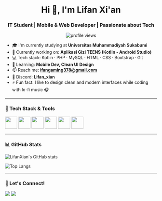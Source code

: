 <h1 align="center">Hi 👋, I'm Lifan Xi'an</h1>
<h3 align="center">IT Student | Mobile & Web Developer | Passionate about Tech</h3>

<p align="center">
  <img src="https://komarev.com/ghpvc/?username=LifanXian&label=Profile%20views&color=blueviolet&style=flat" alt="profile views"/>
</p>

- 🎓 I'm currently studying at **Universitas Muhammadiyah Sukabumi**
- 📱 Currently working on: **Aplikasi Gizi TEENS (Kotlin - Android Studio)**
- 💻 Tech stack: Kotlin · PHP · MySQL · HTML · CSS · Bootstrap · Git
- 🌱 Learning: **Mobile Dev, Clean UI Design**
- 📫 Reach me: **ifangaming378@gmail.com**
- 💬 Discord: **Lifan_xian**
- ⚡ Fun fact: I like to design clean and modern interfaces while coding with lo-fi music 🎧

---

### 🧰 Tech Stack & Tools
<p align="left">
  <img src="https://cdn.jsdelivr.net/gh/devicons/devicon/icons/kotlin/kotlin-original.svg" width="40"/>
  <img src="https://cdn.jsdelivr.net/gh/devicons/devicon/icons/android/android-original.svg" width="40"/>
  <img src="https://cdn.jsdelivr.net/gh/devicons/devicon/icons/php/php-original.svg" width="40"/>
  <img src="https://cdn.jsdelivr.net/gh/devicons/devicon/icons/mysql/mysql-original.svg" width="40"/>
  <img src="https://cdn.jsdelivr.net/gh/devicons/devicon/icons/html5/html5-original.svg" width="40"/>
  <img src="https://cdn.jsdelivr.net/gh/devicons/devicon/icons/css3/css3-original.svg" width="40"/>
</p>

---

### 📊 GitHub Stats
![LifanXian's GitHub stats](https://github-readme-stats.vercel.app/api?username=LifanXian&show_icons=true&theme=radical)

![Top Langs](https://github-readme-stats.vercel.app/api/top-langs/?username=LifanXian&layout=compact&theme=radical)

---

### 🔗 Let's Connect!
<p>
  <a href="mailto:ifangaming378@gmail.com"><img src="https://img.shields.io/badge/Gmail-D14836?style=for-the-badge&logo=gmail&logoColor=white"/></a>
  <a href="https://discord.com/users/Lifan_xian"><img src="https://img.shields.io/badge/Discord-5865F2?style=for-the-badge&logo=discord&logoColor=white"/></a>
</p>
